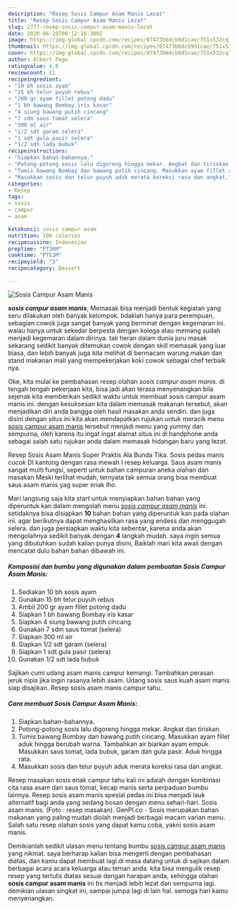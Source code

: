 ```yaml
---
description: "Resep Sosis Campur Asam Manis Lezat"
title: "Resep Sosis Campur Asam Manis Lezat"
slug: 2777-resep-sosis-campur-asam-manis-lezat
date: 2020-06-28T06:12:16.300Z
image: https://img-global.cpcdn.com/recipes/07473b6dcb9d1cae/751x532cq70/sosis-campur-asam-manis-foto-resep-utama.jpg
thumbnail: https://img-global.cpcdn.com/recipes/07473b6dcb9d1cae/751x532cq70/sosis-campur-asam-manis-foto-resep-utama.jpg
cover: https://img-global.cpcdn.com/recipes/07473b6dcb9d1cae/751x532cq70/sosis-campur-asam-manis-foto-resep-utama.jpg
author: Albert Page
ratingvalue: 4.8
reviewcount: 11
recipeingredient:
- "10 bh sosis ayam"
- "15 bh telur puyuh rebus"
- "200 gr ayam fillet potong dadu"
- "1 bh bawang Bombay iris kasar"
- "4 siung bawang putih cincang"
- "7 sdm saus tomat selera"
- "300 ml air"
- "1/2 sdt garam selera"
- "1 sdt gula pasir selera"
- "1/2 sdt lada bubuk"
recipeinstructions:
- "Siapkan bahan-bahannya."
- "Potong-potong sosis lalu digoreng hingga mekar. Angkat dan tiriskan."
- "Tumis bawang Bombay dan bawang putih cincang. Masukkan ayam fillet aduk hingga berubah warna. Tambahkan air biarkan ayam empuk. Masukkan saus tomat, lada bubuk, garam dan gula pasir. Aduk hingga rata."
- "Masukkan sosis dan telur puyuh aduk merata koreksi rasa dan angkat."
categories:
- Resep
tags:
- sosis
- campur
- asam

katakunci: sosis campur asam 
nutrition: 100 calories
recipecuisine: Indonesian
preptime: "PT36M"
cooktime: "PT53M"
recipeyield: "3"
recipecategory: Dessert

---
```



![Sosis Campur Asam Manis](https://img-global.cpcdn.com/recipes/07473b6dcb9d1cae/751x532cq70/sosis-campur-asam-manis-foto-resep-utama.jpg)

<b><i>sosis campur asam manis</i></b>, Memasak bisa menjadi bentuk kegiatan yang seru dilakukan oleh banyak kelompok. tidaklah hanya para perempuan, sebagian cowok juga sangat banyak yang berminat dengan kegemaran ini. walau hanya untuk sekedar berpesta dengan kolega atau memang sudah menjadi kegemaran dalam dirinya. tak heran dalam dunia juru masak sekarang sedikit banyak ditemukan cowok dengan skill memasak yang luar biasa, dan lebih banyak juga kita melihat di bermacam warung makan dan stand makanan mall yang mempekerjakan koki cowok sebagai chef terbaik nya.

Oke, kita mulai ke pembahasan resep olahan <i>sosis campur asam manis</i>. di tengah tengah pekerjaan kita, bisa jadi akan terasa menyenangkan bila sejenak kita memberikan sedikit waktu untuk membuat sosis campur asam manis ini. dengan kesuksesan kita dalam memasak makanan tersebut, akan menjadikan diri anda bangga oleh hasil masakan anda sendiri. dan juga disini dengan situs ini kita akan mendapatkan rujukan untuk meracik menu <u>sosis campur asam manis</u> tersebut menjadi menu yang yummy dan sempurna, oleh karena itu ingat ingat alamat situs ini di handphone anda sebagai salah satu rujukan anda dalam memasak hidangan baru yang lezat.

Resep Sosis Asam Manis Super Praktis Ala Bunda Tika. Sosis pedas manis cucok DI kantong dengan rasa mewah I resep keluarga. Saus asam manis sangat multi fungsi, seperti untuk bahan campuran aneka olahan dan masakan Meski terlihat mudah, ternyata tak semua orang bisa membuat saus asam manis yag super enak lho.


Mari langsung saja kita start untuk menyiapkan bahan bahan yang diperuntuk kan dalam mengolah menu <u><i>sosis campur asam manis</i></u> ini. setidaknya bisa disiapkan <b>10</b> bahan bahan yang diperuntuk kan pada olahan ini. agar berikutnya dapat menghasilkan rasa yang endess dan menggugah selera. dan juga persiapkan waktu kita sebentar, karena anda akan mengolahnya sedikit banyak dengan <b>4</b> langkah mudah. saya ingin semua yang dibutuhkan sudah kalian punya disini, Baiklah mari kita awali dengan mencatat dulu bahan bahan dibawah ini.

<!--inarticleads1-->

##### Komposisi dan bumbu yang digunakan dalam pembuatan Sosis Campur Asam Manis:

1. Sediakan 10 bh sosis ayam
1. Gunakan 15 bh telur puyuh rebus
1. Ambil 200 gr ayam fillet potong dadu
1. Siapkan 1 bh bawang Bombay iris kasar
1. Siapkan 4 siung bawang putih cincang
1. Gunakan 7 sdm saus tomat (selera)
1. Siapkan 300 ml air
1. Siapkan 1/2 sdt garam (selera)
1. Siapkan 1 sdt gula pasir (selera)
1. Gunakan 1/2 sdt lada bubuk


Sajikan cumi udang asam manis campur kemangi. Tambahkan perasan jeruk nipis jika ingin rasanya lebih asam. Udang sosis saus kuah asam manis siap disajikan. Resep sosis asam manis campur tahu. 

<!--inarticleads2-->

##### Cara membuat Sosis Campur Asam Manis:

1. Siapkan bahan-bahannya.
1. Potong-potong sosis lalu digoreng hingga mekar. Angkat dan tiriskan.
1. Tumis bawang Bombay dan bawang putih cincang. Masukkan ayam fillet aduk hingga berubah warna. Tambahkan air biarkan ayam empuk. Masukkan saus tomat, lada bubuk, garam dan gula pasir. Aduk hingga rata.
1. Masukkan sosis dan telur puyuh aduk merata koreksi rasa dan angkat.


Resep masakan sosis enak campur tahu kali ini adalah dengan kombinasi cita rasa asam dari saus tomat, kecap manis serta perpaduan bumbu lainnya. Resep sosis asam manis spesial pedas ini bisa menjadi lauk alternatif bagi anda yang sedang bosan dengan menu sehari-hari. Sosis asam manis. (Foto : resep masakan). GenPI.co - Sosis merupakan bahan makanan yang paling mudah diolah menjadi berbagai macam varian menu. Salah satu resep olahan sosis yang dapat kamu coba, yakni sosis asam manis. 

Demikianlah sedikit ulasan menu tentang bumbu <u>sosis campur asam manis</u> yang nikmat. saya berharap kalian bisa mengerti dengan pembahasan diatas, dan kamu dapat membuat lagi di masa datang untuk di sajikan dalam berbagai acara acara keluarga atau teman anda. kita bisa mengulik resep resep yang tertulis diatas sesuai dengan harapan anda, sehingga olahan <b>sosis campur asam manis</b> ini bs menjadi lebih lezat dan sempurna lagi. demikian ulasan singkat ini, sampai jumpa lagi di lain hal. semoga hari kamu menyenangkan.
